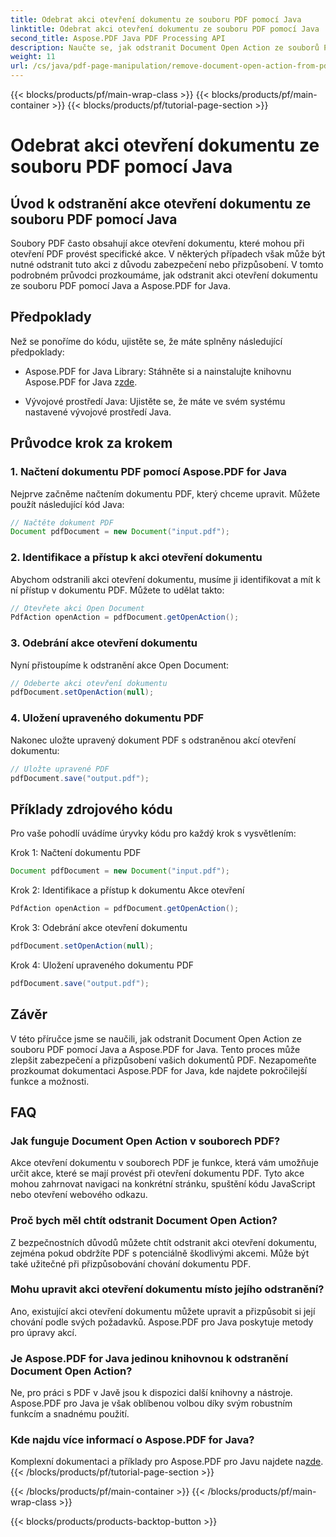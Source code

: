 ```yaml
---
title: Odebrat akci otevření dokumentu ze souboru PDF pomocí Java
linktitle: Odebrat akci otevření dokumentu ze souboru PDF pomocí Java
second_title: Aspose.PDF Java PDF Processing API
description: Naučte se, jak odstranit Document Open Action ze souborů PDF pomocí Java a Aspose.PDF for Java. Vylepšete zabezpečení a přizpůsobení.
weight: 11
url: /cs/java/pdf-page-manipulation/remove-document-open-action-from-pdf-file-using-java/
---
```


{{< blocks/products/pf/main-wrap-class >}}
{{< blocks/products/pf/main-container >}}
{{< blocks/products/pf/tutorial-page-section >}}

# Odebrat akci otevření dokumentu ze souboru PDF pomocí Java


## Úvod k odstranění akce otevření dokumentu ze souboru PDF pomocí Java

Soubory PDF často obsahují akce otevření dokumentu, které mohou při otevření PDF provést specifické akce. V některých případech však může být nutné odstranit tuto akci z důvodu zabezpečení nebo přizpůsobení. V tomto podrobném průvodci prozkoumáme, jak odstranit akci otevření dokumentu ze souboru PDF pomocí Java a Aspose.PDF for Java.

## Předpoklady

Než se ponoříme do kódu, ujistěte se, že máte splněny následující předpoklady:

-  Aspose.PDF for Java Library: Stáhněte si a nainstalujte knihovnu Aspose.PDF for Java z[zde](https://releases.aspose.com/pdf/java/).

- Vývojové prostředí Java: Ujistěte se, že máte ve svém systému nastavené vývojové prostředí Java.

## Průvodce krok za krokem

### 1. Načtení dokumentu PDF pomocí Aspose.PDF for Java

Nejprve začněme načtením dokumentu PDF, který chceme upravit. Můžete použít následující kód Java:

```java
// Načtěte dokument PDF
Document pdfDocument = new Document("input.pdf");
```

### 2. Identifikace a přístup k akci otevření dokumentu

Abychom odstranili akci otevření dokumentu, musíme ji identifikovat a mít k ní přístup v dokumentu PDF. Můžete to udělat takto:

```java
// Otevřete akci Open Document
PdfAction openAction = pdfDocument.getOpenAction();
```

### 3. Odebrání akce otevření dokumentu

Nyní přistoupíme k odstranění akce Open Document:

```java
// Odeberte akci otevření dokumentu
pdfDocument.setOpenAction(null);
```

### 4. Uložení upraveného dokumentu PDF

Nakonec uložte upravený dokument PDF s odstraněnou akcí otevření dokumentu:

```java
// Uložte upravené PDF
pdfDocument.save("output.pdf");
```

## Příklady zdrojového kódu

Pro vaše pohodlí uvádíme úryvky kódu pro každý krok s vysvětlením:

Krok 1: Načtení dokumentu PDF
```java
Document pdfDocument = new Document("input.pdf");
```

Krok 2: Identifikace a přístup k dokumentu Akce otevření
```java
PdfAction openAction = pdfDocument.getOpenAction();
```

Krok 3: Odebrání akce otevření dokumentu
```java
pdfDocument.setOpenAction(null);
```

Krok 4: Uložení upraveného dokumentu PDF
```java
pdfDocument.save("output.pdf");
```

## Závěr

V této příručce jsme se naučili, jak odstranit Document Open Action ze souboru PDF pomocí Java a Aspose.PDF for Java. Tento proces může zlepšit zabezpečení a přizpůsobení vašich dokumentů PDF. Nezapomeňte prozkoumat dokumentaci Aspose.PDF for Java, kde najdete pokročilejší funkce a možnosti.

## FAQ

### Jak funguje Document Open Action v souborech PDF?

Akce otevření dokumentu v souborech PDF je funkce, která vám umožňuje určit akce, které se mají provést při otevření dokumentu PDF. Tyto akce mohou zahrnovat navigaci na konkrétní stránku, spuštění kódu JavaScript nebo otevření webového odkazu.

### Proč bych měl chtít odstranit Document Open Action?

Z bezpečnostních důvodů můžete chtít odstranit akci otevření dokumentu, zejména pokud obdržíte PDF s potenciálně škodlivými akcemi. Může být také užitečné při přizpůsobování chování dokumentu PDF.

### Mohu upravit akci otevření dokumentu místo jejího odstranění?

Ano, existující akci otevření dokumentu můžete upravit a přizpůsobit si její chování podle svých požadavků. Aspose.PDF pro Java poskytuje metody pro úpravy akcí.

### Je Aspose.PDF for Java jedinou knihovnou k odstranění Document Open Action?

Ne, pro práci s PDF v Javě jsou k dispozici další knihovny a nástroje. Aspose.PDF pro Java je však oblíbenou volbou díky svým robustním funkcím a snadnému použití.

### Kde najdu více informací o Aspose.PDF for Java?

 Komplexní dokumentaci a příklady pro Aspose.PDF pro Javu najdete na[zde](https://reference.aspose.com/pdf/java/).
{{< /blocks/products/pf/tutorial-page-section >}}

{{< /blocks/products/pf/main-container >}}
{{< /blocks/products/pf/main-wrap-class >}}

{{< blocks/products/products-backtop-button >}}
